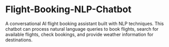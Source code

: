 # Flight-Booking-NLP-Chatbot
A conversational AI flight booking assistant built with NLP techniques. This chatbot can process natural language queries to book flights, search for available flights, check bookings, and provide weather information for destinations.
